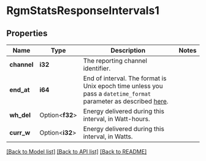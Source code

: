 # RgmStatsResponseIntervals1

## Properties

Name | Type | Description | Notes
------------ | ------------- | ------------- | -------------
**channel** | **i32** | The reporting channel identifier. | 
**end_at** | **i64** | End of interval. The format is Unix epoch time unless you pass a `datetime_format` parameter as described [here](https://developer.enphase.com/docs#Datetimes). | 
**wh_del** | Option<**f32**> | Energy delivered during this interval, in Watt-hours. | 
**curr_w** | Option<**i32**> | Energy delivered during this interval, in Watts. | 

[[Back to Model list]](../README.md#documentation-for-models) [[Back to API list]](../README.md#documentation-for-api-endpoints) [[Back to README]](../README.md)


